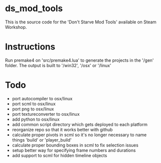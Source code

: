 ds_mod_tools
============

This is the source code for the 'Don't Starve Mod Tools' available on Steam Workshop.

Instructions
============

Run premake4 on 'src/premake4.lua' to generate the projects in the '/gen' folder.
The output is built to '/win32', '/osx' or '/linux'

Todo
============
- port autocompiler to osx/linux
- port scml to osx/linux
- port png to osx/linux
- port textureconverter to osx/linux
- add python to osx/linux
- add common script directory which gets deployed to each platform
- reorganize repo so that it works better with github
- calculate proper pivots in scml so it's no longer necessary to name things 'build' or 'player_build'
- calculate proper bounding boxes in scml to fix selection issues
- setup better way for specifying frame numbers and durations
- add support to scml for hidden timeline objects